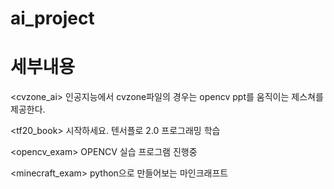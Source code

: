 # ai_project

# 세부내용

<cvzone_ai>
인공지능에서 cvzone파일의 경우는 opencv ppt를 움직이는 제스쳐를 제공한다.

<tf20_book>
시작하세요. 텐서플로 2.0 프로그래밍 학습

<opencv_exam>
OPENCV 실습 프로그램 진행중

<minecraft_exam>
python으로 만들어보는 마인크래프트
